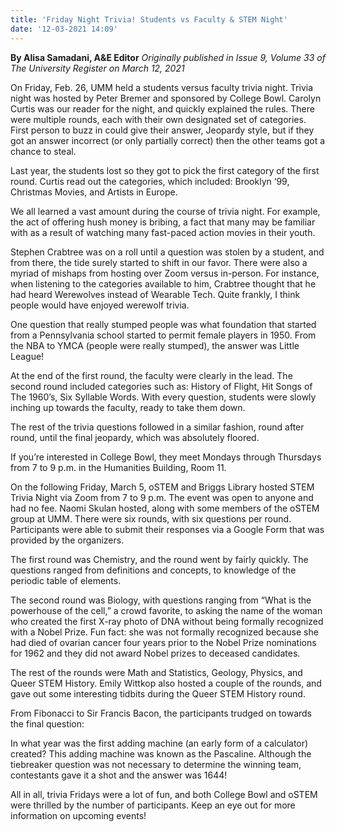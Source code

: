 ```yaml
---
title: 'Friday Night Trivia! Students vs Faculty & STEM Night'
date: '12-03-2021 14:09'
---
```


**By Alisa Samadani, A&E Editor** _Originally published in Issue 9, Volume 33 of The University Register on March 12, 2021_

On Friday, Feb. 26, UMM held a students versus faculty trivia night. Trivia night was hosted by Peter Bremer and sponsored by College Bowl. Carolyn Curtis was our reader for the night, and quickly explained the rules. There were multiple rounds, each with their own designated set of categories. First person to buzz in could give their answer, Jeopardy style, but if they got an answer incorrect (or only partially correct) then the other teams got a chance to steal.

Last year, the students lost so they got to pick the first category of the first round. Curtis read out the categories, which included: Brooklyn ‘99, Christmas Movies, and Artists in Europe.

We all learned a vast amount during the course of trivia night. For example, the act of offering hush money is bribing, a fact that many may be familiar with as a result of watching many fast-paced action movies in their youth.

Stephen Crabtree was on a roll until a question was stolen by a student, and from there, the tide surely started to shift in our favor. There were also a myriad of mishaps from hosting over Zoom versus in-person. For instance, when listening to the categories available to him, Crabtree thought that he had heard Werewolves instead of Wearable Tech. Quite frankly, I think people would have enjoyed werewolf trivia.

One question that really stumped people was what foundation that started from a Pennsylvania school started to permit female players in 1950. From the NBA to YMCA (people were really stumped), the answer was Little League!

At the end of the first round, the faculty were clearly in the lead. The second round included categories such as: History of Flight, Hit Songs of The 1960’s, Six Syllable Words. With every question, students were slowly inching up towards the faculty, ready to take them down. 

The rest of the trivia questions followed in a similar fashion, round after round, until the final jeopardy, which was absolutely floored. 

If you’re interested in College Bowl, they meet Mondays through Thursdays from 7 to 9 p.m. in the Humanities Building, Room 11.

On the following Friday, March 5, oSTEM and Briggs Library hosted STEM Trivia Night via Zoom from 7 to 9 p.m. The event was open to anyone and had no fee. Naomi Skulan hosted, along with some members of the oSTEM group at UMM. There were six rounds, with six questions per round. Participants were able to submit their responses via a Google Form that was provided by the organizers. 

The first round was Chemistry, and the round went by fairly quickly. The questions ranged from definitions and concepts, to knowledge of the periodic table of elements.

The second round was Biology, with questions ranging from “What is the powerhouse of the cell,” a crowd favorite, to asking the name of the woman who created the first X-ray photo of DNA without being formally recognized with a Nobel Prize. Fun fact: she was not formally recognized because she had died of ovarian cancer four years prior to the Nobel Prize nominations for 1962 and they did not award Nobel prizes to deceased candidates.

The rest of the rounds were Math and Statistics, Geology, Physics, and Queer STEM History. Emily Wittkop also hosted a couple of the rounds, and gave out some interesting tidbits during the Queer STEM History round. 

From Fibonacci to Sir Francis Bacon, the participants trudged on towards the final question:

In what year was the first adding machine (an early form of a calculator) created? This adding machine was known as the Pascaline. Although the tiebreaker question was not necessary to determine the winning team, contestants gave it a shot and the answer was 1644!

All in all, trivia Fridays were a lot of fun, and both College Bowl and oSTEM were thrilled by the number of participants. Keep an eye out for more information on upcoming events!
